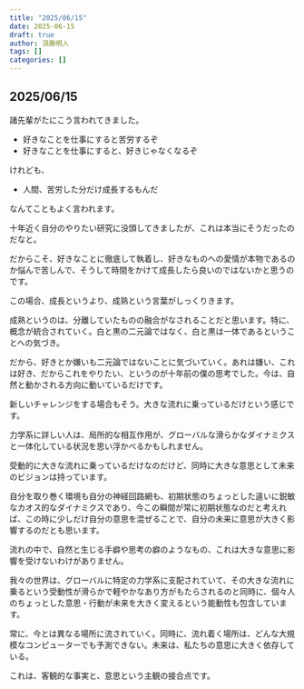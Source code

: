 ```yaml
---
title: "2025/06/15"
date: 2025-06-15
draft: true
author: 須藤明人
tags: []
categories: []
---
```


## 2025/06/15

諸先輩がたにこう言われてきました。

- 好きなことを仕事にすると苦労するぞ
- 好きなことを仕事にすると、好きじゃなくなるぞ

けれども、
- 人間、苦労した分だけ成長するもんだ

なんてこともよく言われます。

十年近く自分のやりたい研究に没頭してきましたが、これは本当にそうだったのだなと。

だからこそ、好きなことに徹底して執着し、好きなものへの愛情が本物であるのか悩んで苦しんで、そうして時間をかけて成長したら良いのではないかと思うのです。

この場合、成長というより、成熟という言葉がしっくりきます。

成熟というのは、分離していたものの融合がなされることだと思います。特に、概念が統合されていく。白と黒の二元論ではなく、白と黒は一体であるということへの気づき。

だから、好きとか嫌いも二元論ではないことに気づいていく。あれは嫌い、これは好き、だからこれをやりたい、というのが十年前の僕の思考でした。今は、自然と動かされる方向に動いているだけです。

新しいチャレンジをする場合もそう。大きな流れに乗っているだけという感じです。

力学系に詳しい人は、局所的な相互作用が、グローバルな滑らかなダイナミクスと一体化している状況を思い浮かべるかもしれません。

受動的に大きな流れに乗っているだけなのだけど、同時に大きな意思として未来のビジョンは持っています。

自分を取り巻く環境も自分の神経回路網も、初期状態のちょっとした違いに鋭敏なカオス的なダイナミクスであり、今この瞬間が常に初期状態なのだと考えれば、この時に少しだけ自分の意思を混ぜることで、自分の未来に意思が大きく影響するのだとも思います。

流れの中で、自然と生じる手癖や思考の癖のようなもの、これは大きな意思に影響を受けないわけがありません。

我々の世界は、グローバルに特定の力学系に支配されていて、その大きな流れに乗るという受動性が滑らかで軽やかなあり方がもたらされるのと同時に、個々人のちょっとした意思・行動が未来を大きく変えるという能動性も包含しています。

常に、今とは異なる場所に流されていく。同時に、流れ着く場所は、どんな大規模なコンピューターでも予測できない。未来は、私たちの意思に大きく依存している。

これは、客観的な事実と、意思という主観の接合点です。
